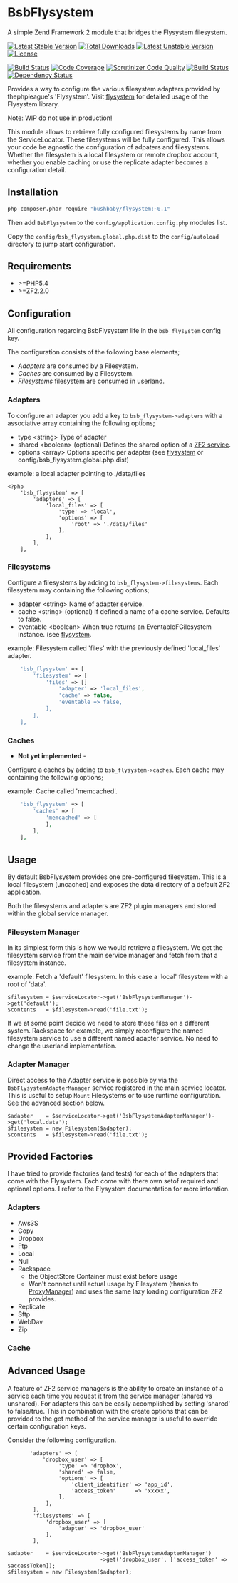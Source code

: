 # BsbFlysystem

A simple Zend Framework 2 module that bridges the Flysystem filesystem.

[![Latest Stable Version](https://poser.pugx.org/bushbaby/flysystem/v/stable.svg)](https://packagist.org/packages/bushbaby/flysystem) [![Total Downloads](https://poser.pugx.org/bushbaby/flysystem/downloads.svg)](https://packagist.org/packages/bushbaby/flysystem) [![Latest Unstable Version](https://poser.pugx.org/bushbaby/flysystem/v/unstable.svg)](https://packagist.org/packages/bushbaby/flysystem) [![License](https://poser.pugx.org/bushbaby/flysystem/license.svg)](https://packagist.org/packages/bushbaby/flysystem)


[![Build Status](https://travis-ci.org/bushbaby/BsbFlysystem.svg?branch=master)](https://travis-ci.org/bushbaby/BsbFlysystem)
[![Code Coverage](https://scrutinizer-ci.com/g/bushbaby/BsbFlysystem/badges/coverage.png?b=master)](https://scrutinizer-ci.com/g/bushbaby/BsbFlysystem/?branch=master)
[![Scrutinizer Code Quality](https://scrutinizer-ci.com/g/bushbaby/BsbFlysystem/badges/quality-score.png?b=master)](https://scrutinizer-ci.com/g/bushbaby/BsbFlysystem/?branch=master)
[![Build Status](https://scrutinizer-ci.com/g/bushbaby/BsbFlysystem/badges/build.png?b=master)](https://scrutinizer-ci.com/g/bushbaby/BsbFlysystem/build-status/master)
[![Dependency Status](https://www.versioneye.com/user/projects/545a9e49114a5db6d5000006/badge.svg?style=flat)](https://www.versioneye.com/user/projects/545a9e49114a5db6d5000006)

Provides a way to configure the various filesystem adapters provided by thephpleague's 'Flysystem'. Visit [flysystem](http://flysystem.thephpleague.com) for detailed usage of the Flysystem library.

Note: WIP do not use in production!

This module allows to retrieve fully configured filesystems by name from the ServiceLocator. These filesystems will be fully configured. This allows your code be agnostic the configuration of adpaters and filesystems. Whether the filesystem is a local filesystem or remote dropbox account, whether you enable caching or use the replicate adapter becomes a configuration detail.

## Installation

```sh
php composer.phar require "bushbaby/flysystem:~0.1"
```

Then add `BsbFlysystem` to the `config/application.config.php` modules list.

Copy the `config/bsb_flysystem.global.php.dist` to the `config/autoload` directory to jump start configuration. 

## Requirements

- \>=PHP5.4
- \>=ZF2.2.0

## Configuration

All configuration regarding BsbFlysystem life in the `bsb_flysystem` config key.

The configuration consists of the following base elements;

- *Adapters* are consumed by a Filesystem.
- *Caches* are consumed by a Filesystem.
- *Filesystems* filesystem are consumed in userland.

### Adapters

To configure an adapter you add a key to `bsb_flysystem->adapters` with a associative array containing the following options;

- type    \<string\>  Type of adapter
- shared  \<boolean\> (optional) Defines the shared option of a [ZF2 service](http://framework.zend.com/manual/2.0/en/modules/zend.service-manager.quick-start.html#using-configuration).
- options \<array\> Options specific per adapter (see [flysystem](http://flysystem.thephpleague.com) or config/bsb_flysystem.global.php.dist)


example: a local adapter pointing to ./data/files

```
<?php
    'bsb_flysystem' => [
        'adapters' => [
            'local_files' => [
                'type' => 'local',
                'options' => [
                    'root' => './data/files'
                ],
            ],
        ],
    ],
```

### Filesystems

Configure a filesystems by adding to `bsb_flysystem->filesystems`. Each filesystem may containing the following options;

- adapter \<string\>  Name of adapter service.
- cache   \<string\> (optional) If defined a name of a cache service. Defaults to false.
- eventable \<boolean\> When true returns an EventableFGilesystem instance. (see [flysystem](http://flysystem.thephpleague.com).

example: Filesystem called 'files' with the previously defined 'local_files' adapter.

```php
    'bsb_flysystem' => [
        'filesystem' => [
            'files' => []
    	        'adapter' => 'local_files',
    	        'cache' => false,
    	        'eventable => false,
            ],
        ],
    ],
```

### Caches

- **Not yet implemented** -

Configure a caches by adding to `bsb_flysystem->caches`. Each cache may containing the following options;

example: Cache called 'memcached'.

```php
    'bsb_flysystem' => [
        'caches' => [
            'memcached' => [
            ],
        ],
    ],
```


## Usage

By default BsbFlysystem provides one pre-configured filesystem. This is a local filesystem (uncached) and exposes the data directory of a default ZF2 application.

Both the filesystems and adapters are ZF2 plugin managers and stored within the global service manager.

### Filesystem Manager

In its simplest form this is how we would retrieve a filesystem. We get the filesystem service from the main service manager and fetch from that a filesystem instance. 

example: Fetch a 'default' filesystem. In this case a 'local' filesystem with a root of 'data'.

```
$filesystem = $serviceLocator->get('BsbFlysystemManager')->get('default');
$contents   = $filesystem->read('file.txt');
```

If we at some point decide we need to store these files on a different system. Rackspace for example, we simply reconfigure the named filesystem service to use a different named adapter service. No need to change the userland implementation.

### Adapter Manager

Direct access to the Adapter service is possible by via the `BsbFlysystemAdapterManager` service registered in the main service locator. This is useful to setup `Mount` Filesystems or to use runtime configuration. See the advanced section below.

```
$adapter    = $serviceLocator->get('BsbFlysystemAdapterManager')->get('local.data');
$filesystem = new Filesystem($adapter);
$contents   = $filesystem->read('file.txt');
```

## Provided Factories

I have tried to provide factories (and tests) for each of the adapters that come with the Flysystem. Each come with there own setof required and optional options. I refer to the Flysystem documentation for more inforation.

### Adapters

- Aws3S
- Copy
- Dropbox
- Ftp
- Local
- Null
- Rackspace
  - the ObjectStore Container must exist before usage
  - Won't connect until actual usage by Filesystem (thanks to [ProxyManager](https://github.com/Ocramius/ProxyManager)) and uses the same lazy loading configuration ZF2 provides.
- Replicate
- Sftp
- WebDav
- Zip

### Cache



## Advanced Usage

A feature of ZF2 service managers is the ability to create an instance of a service each time you request it from the service manager (shared vs unshared). For adapters this can be easily accomplished by setting 'shared' to false/true. This in combination with the create options that can be provided to the get method of the service manager is useful to override certain configuration keys. 

Consider the following configuration.

```
       'adapters' => [
           'dropbox_user' => [
                'type' => 'dropbox',
                'shared' => false,
                'options' => [
                    'client_identifier' => 'app_id',
                    'access_token'      => 'xxxxx',
                ],
            ],
        ],
        'filesystems' => [
        	'dropbox_user' => [
        		'adapter' => 'dropbox_user'
        	],
        ],
```

```
$adapter    = $serviceLocator->get('BsbFlysystemAdapterManager')
                             ->get('dropbox_user', ['access_token' => $accessToken]);
$filesystem = new Filesystem($adapter);
```


